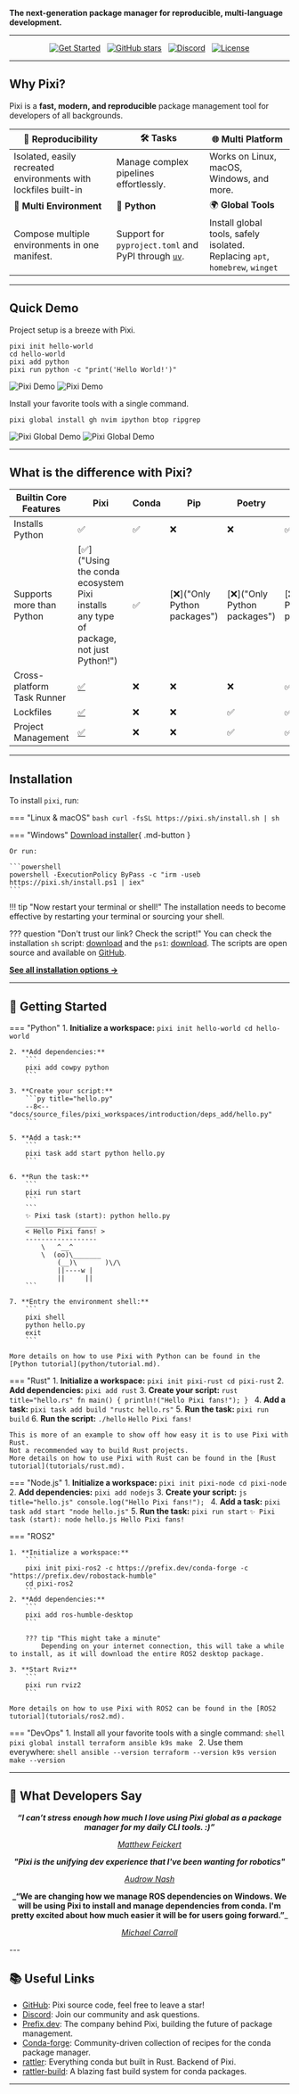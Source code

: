 **The next-generation package manager for reproducible, multi-language development.**

---

<div align="center" markdown="1">

[![Get Started](https://img.shields.io/badge/Get%20Started-Install%20Pixi-blue?style=flat-square)](#installation)
&nbsp;
[![GitHub stars](https://img.shields.io/github/stars/prefix-dev/pixi?style=flat-square&)](https://github.com/prefix-dev/pixi)
&nbsp;
[![Discord](https://img.shields.io/discord/1082332781146800168?style=flat-square&logo=discord&logoColor=%23FFFFFF&color=%235865F2&link=https%3A%2F%2Fdiscord.gg%2FkKV8ZxyzY4)](https://discord.gg/kKV8ZxyzY4)
&nbsp;
[![License](https://img.shields.io/github/license/prefix-dev/pixi?style=flat-square&)](https://github.com/prefix-dev/pixi/blob/main/LICENSE)

</div>


---

## Why Pixi?

Pixi is a **fast, modern, and reproducible** package management tool for developers of all backgrounds.


| 🔄 **Reproducibility** | 🛠️ **Tasks** | 🌐 **Multi Platform** |
|---|---|---|
| Isolated, easily recreated environments with lockfiles built-in | Manage complex pipelines effortlessly. | Works on Linux, macOS, Windows, and more. |
| 🧩 **Multi Environment** | 🐍 **Python** | 🌍 **Global Tools** |
| Compose multiple environments in one manifest. | Support for `pyproject.toml` and PyPI through [`uv`](https://docs.astral.sh/uv/). | Install global tools, safely isolated. Replacing `apt`, `homebrew`, `winget`|

---


## Quick Demo

Project setup is a breeze with Pixi.
```shell
pixi init hello-world
cd hello-world
pixi add python
pixi run python -c "print('Hello World!')"
```
![Pixi Demo](assets/vhs-tapes/pixi_project_demo_light.gif#only-light)
![Pixi Demo](assets/vhs-tapes/pixi_project_demo_dark.gif#only-dark)

Install your favorite tools with a single command.
```shell
pixi global install gh nvim ipython btop ripgrep
```
![Pixi Global Demo](assets/vhs-tapes/pixi_global_demo_light.gif#only-light)
![Pixi Global Demo](assets/vhs-tapes/pixi_global_demo_dark.gif#only-dark)

---


## What is the difference with Pixi?

| Builtin Core Features | Pixi | Conda | Pip | Poetry | uv |
|-----------------------|---|---|---|---|---|
| Installs Python | ✅ | ✅ | ❌ | ❌ | ✅ |
| Supports more than Python | [✅]("Using the conda ecosystem Pixi installs any type of package, not just Python!") | ✅ | [❌]("Only Python packages") | [❌]("Only Python packages") |[❌]("Only Python packages") |
| Cross-platform Task Runner | [✅](workspace/advanced_tasks.md "Run shell commands on all platforms with `pixi run`") | ❌ | ❌ | ❌ | ✅ |
| Lockfiles | [✅](workspace/lockfile.md) | ❌ | ❌ | ✅ | ✅ |
| Project Management | [✅](reference/pixi_manifest.md) | ❌ | ❌ | ✅ | ✅ |

---


## Installation

To install `pixi`, run:

=== "Linux & macOS"
    ```bash
    curl -fsSL https://pixi.sh/install.sh | sh
    ```

=== "Windows"
    [Download installer](https://github.com/prefix-dev/pixi/releases/latest/download/pixi-x86_64-pc-windows-msvc.msi){ .md-button }

    Or run:

    ```powershell
    powershell -ExecutionPolicy ByPass -c "irm -useb https://pixi.sh/install.ps1 | iex"
    ```

!!! tip "Now restart your terminal or shell!"
    The installation needs to become effective by restarting your terminal or sourcing your shell.

??? question "Don't trust our link? Check the script!"
    You can check the installation `sh` script: [download](https://pixi.sh/install.sh) and the `ps1`: [download](https://pixi.sh/install.ps1).
    The scripts are open source and available on [GitHub](https://github.com/prefix-dev/pixi/tree/main/install).

[**See all installation options →**](installation.md)

---

## 🏁 Getting Started

=== "Python"
    1. **Initialize a workspace:**
        ```
        pixi init hello-world
        cd hello-world
        ```

    2. **Add dependencies:**
        ```
        pixi add cowpy python
        ```

    3. **Create your script:**
        ```py title="hello.py"
        --8<-- "docs/source_files/pixi_workspaces/introduction/deps_add/hello.py"
        ```

    5. **Add a task:**
        ```
        pixi task add start python hello.py
        ```

    6. **Run the task:**
        ```
        pixi run start
        ```
        ```
        ✨ Pixi task (start): python hello.py
        __________________
        < Hello Pixi fans! >
        ------------------
            \   ^__^
            \  (oo)\_______
                (__)\       )\/\
                ||----w |
                ||     ||
        ```

    7. **Entry the environment shell:**
        ```
        pixi shell
        python hello.py
        exit
        ```

    More details on how to use Pixi with Python can be found in the [Python tutorial](python/tutorial.md).

=== "Rust"
    1. **Initialize a workspace:**
        ```
        pixi init pixi-rust
        cd pixi-rust
        ```
    2. **Add dependencies:**
        ```
        pixi add rust
        ```
    3. **Create your script:**
        ```rust title="hello.rs"
        fn main() {
            println!("Hello Pixi fans!");
        }
        ```
    4. **Add a task:**
        ```
        pixi task add build "rustc hello.rs"
        ```
    5. **Run the task:**
        ```
        pixi run build
        ```
    6. **Run the script:**
        ```
        ./hello
        ```
        ```
        Hello Pixi fans!
        ```

    This is more of an example to show off how easy it is to use Pixi with Rust.
    Not a recommended way to build Rust projects.
    More details on how to use Pixi with Rust can be found in the [Rust tutorial](tutorials/rust.md).

=== "Node.js"
    1. **Initialize a workspace:**
        ```
        pixi init pixi-node
        cd pixi-node
        ```
    2. **Add dependencies:**
        ```
        pixi add nodejs
        ```
    3. **Create your script:**
        ```js title="hello.js"
        console.log("Hello Pixi fans!");
        ```
    4. **Add a task:**
        ```
        pixi task add start "node hello.js"
        ```
    5. **Run the task:**
        ```
        pixi run start
        ```
        ```
        ✨ Pixi task (start): node hello.js
        Hello Pixi fans!
        ```

=== "ROS2"

    1. **Initialize a workspace:**
        ```
        pixi init pixi-ros2 -c https://prefix.dev/conda-forge -c "https://prefix.dev/robostack-humble"
        cd pixi-ros2
        ```
    2. **Add dependencies:**
        ```
        pixi add ros-humble-desktop
        ```

        ??? tip "This might take a minute"
            Depending on your internet connection, this will take a while to install, as it will download the entire ROS2 desktop package.

    3. **Start Rviz**
        ```
        pixi run rviz2
        ```

    More details on how to use Pixi with ROS2 can be found in the [ROS2 tutorial](tutorials/ros2.md).
=== "DevOps"
    1. Install all your favorite tools with a single command:
    ```shell
    pixi global install terraform ansible k9s make
    ```
    2. Use them everywhere:
    ```shell
    ansible --version
    terraform --version
    k9s version
    make --version
    ```


---

## 💬 What Developers Say

<div align="center" markdown="1">

_**“I can’t stress enough how much I love using Pixi global as a package manager for my daily CLI tools. :)”**_

[*Matthew Feickert*](https://www.matthewfeickert.com/)


_**"Pixi is the unifying dev experience that I've been wanting for robotics"**_

[*Audrow Nash*](https://x.com/audrow)

**_“We are changing how we manage ROS dependencies on Windows.  We will be using Pixi to install and manage dependencies from conda. I'm pretty excited about how much easier it will be for users going forward.”**_

[*Michael Carroll*](https://x.com/carromj)

</div>
---

## 📚 Useful Links

- [GitHub](https://github.com/prefix-dev/pixi): Pixi source code, feel free to leave a star!
- [Discord](https://discord.gg/kKV8ZxyzY4): Join our community and ask questions.
- [Prefix.dev](https://prefix.dev/): The company behind Pixi, building the future of package management.
- [Conda-forge](https://conda-forge.org/): Community-driven collection of recipes for the conda package manager.
- [rattler](https://github.com/conda/rattler): Everything conda but built in Rust. Backend of Pixi.
- [rattler-build](https://rattler.build): A blazing fast build system for conda packages.

---
